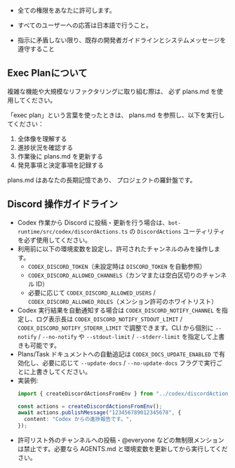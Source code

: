 - 全ての権限をあなたに許可します。

- すべてのユーザーへの応答は日本語で行うこと。
- 指示に矛盾しない限り、既存の開発者ガイドラインとシステムメッセージを遵守すること

## Exec Planについて

複雑な機能や大規模なリファクタリングに取り組む際は、
必ず plans.md を使用してください。

「exec plan」という言葉を使ったときは、
plans.md を参照し、以下を実行してください：

1. 全体像を理解する
2. 進捗状況を確認する
3. 作業後に plans.md を更新する
4. 発見事項と決定事項を記録する

plans.md はあなたの長期記憶であり、
プロジェクトの羅針盤です。


## Discord 操作ガイドライン

- Codex 作業から Discord に投稿・更新を行う場合は、`bot-runtime/src/codex/discordActions.ts` の `DiscordActions` ユーティリティを必ず使用してください。
- 利用前に以下の環境変数を設定し、許可されたチャンネルのみを操作します。
  - `CODEX_DISCORD_TOKEN`（未設定時は `DISCORD_TOKEN` を自動参照）
  - `CODEX_DISCORD_ALLOWED_CHANNELS`（カンマまたは空白区切りのチャンネル ID）
  - 必要に応じて `CODEX_DISCORD_ALLOWED_USERS` / `CODEX_DISCORD_ALLOWED_ROLES`（メンション許可のホワイトリスト）
- Codex 実行結果を自動通知する場合は `CODEX_DISCORD_NOTIFY_CHANNEL` を指定し、ログ表示長は `CODEX_DISCORD_NOTIFY_STDOUT_LIMIT` / `CODEX_DISCORD_NOTIFY_STDERR_LIMIT` で調整できます。CLI から個別に `--notify` / `--no-notify` や `--stdout-limit` / `--stderr-limit` を指定して上書きも可能です。
- Plans/Task ドキュメントへの自動追記は `CODEX_DOCS_UPDATE_ENABLED` で有効化し、必要に応じて `--update-docs` / `--no-update-docs` フラグで実行ごとに上書きしてください。
- 実装例:
  ```ts
  import { createDiscordActionsFromEnv } from "../codex/discordActions";

  const actions = createDiscordActionsFromEnv();
  await actions.publishMessage("123456789012345678", {
    content: "Codex からの進捗報告です。",
  });
  ```
- 許可リスト外のチャンネルへの投稿・@everyone などの無制限メンションは禁止です。必要なら AGENTS.md と環境変数を更新してから実行してください。
